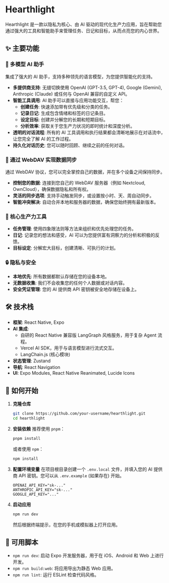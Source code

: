 # Hearthlight

Hearthlight 是一款以隐私为核心、由 AI 驱动的现代化生产力应用，旨在帮助您通过强大的工具和智能助手来管理任务、日记和目标，从而点亮您的内心世界。

## ✨ 主要功能

### 🤖 多模型 AI 助手
集成了强大的 AI 助手，支持多种领先的语言模型，为您提供智能化的支持。

- **多提供商支持**: 无缝切换使用 OpenAI (GPT-3.5, GPT-4), Google (Gemini), Anthropic (Claude) 或任何与 OpenAI 兼容的自定义 API。
- **智能工具调用**: AI 助手可以直接与应用功能交互，帮您：
    - **创建任务**: 快速添加带有优先级和分类的任务。
    - **记录日记**: 生成包含情绪和标签的日记条目。
    - **设定目标**: 创建并分解您的长期和短期目标。
    - **分析效率**: 获取关于您生产力状况的即时统计和深度分析。
- **透明的对话流程**: 所有的 AI 工具调用和执行结果都会清晰地展示在对话流中，让您完全了解 AI 的工作过程。
- **持久化对话历史**: 您可以随时回顾、继续之前的任何对话。

### 🔄 通过 WebDAV 实现数据同步
通过 WebDAV 协议，您可以完全掌控自己的数据，并在多个设备之间保持同步。

- **控制您的数据**: 连接到您自己的 WebDAV 服务器（例如 Nextcloud, OwnCloud），确保数据隐私和所有权。
- **灵活的同步选项**: 支持手动触发同步，或设置按小时、天、周自动同步。
- **智能冲突解决**: 自动合并本地和服务器的数据，确保您始终拥有最新版本。

### 📝 核心生产力工具
- **任务管理**: 使用四象限法则等方法来组织和优先处理您的任务。
- **日记**: 记录您的想法和感受，AI 可以为您提供富有洞察力的分析和积极的反馈。
- **目标设定**: 分解宏大目标，创建清晰、可执行的计划。

### 🔒 隐私与安全
- **本地优先**: 所有数据都默认存储在您的设备本地。
- **无数据收集**: 我们不会收集您的任何个人数据或对话内容。
- **安全凭证管理**: 您的 AI 提供商 API 密钥被安全地存储在设备上。

## 🛠️ 技术栈

- **框架**: React Native, Expo
- **AI 集成**:
    - 自研的 React Native 兼容版 LangGraph 风格服务，用于复杂 Agent 流程。
    - Vercel AI SDK，用于与语言模型进行流式交互。
    - LangChain.js (核心模块)
- **状态管理**: Zustand
- **导航**: React Navigation
- **UI**: Expo Modules, React Native Reanimated, Lucide Icons

## 🚀 如何开始

1.  **克隆仓库**
    ```bash
    git clone https://github.com/your-username/hearthlight.git
    cd hearthlight
    ```

2.  **安装依赖**
    推荐使用 `pnpm`：
    ```bash
    pnpm install
    ```
    或者使用 `npm`：
    ```bash
    npm install
    ```

3.  **配置环境变量**
    在项目根目录创建一个 `.env.local` 文件，并填入您的 AI 提供商 API 密钥。您可以从 `.env.example` (如果存在) 开始。
    ```
    OPENAI_API_KEY="sk-..."
    ANTHROPIC_API_KEY="sk-..."
    GOOGLE_API_KEY="..."
    ```

4.  **启动应用**
    ```bash
    npm run dev
    ```
    然后根据终端提示，在您的手机或模拟器上打开应用。

## 📜 可用脚本

- `npm run dev`: 启动 Expo 开发服务器，用于在 iOS、Android 和 Web 上进行开发。
- `npm run build:web`: 将应用导出为静态 Web 应用。
- `npm run lint`: 运行 ESLint 检查代码风格。
